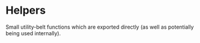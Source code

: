 # Helpers

Small utility-belt functions which are exported directly (as well as potentially being used internally).

